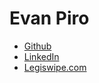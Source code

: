 # Evan Piro
- [Github](https://github.com/EvanPiro)
- [LinkedIn](https://www.linkedin.com/in/evan-piro-7688a8192/)
- [Legiswipe.com](https://legiswipe.com/)
